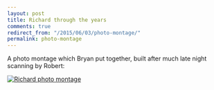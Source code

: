 ```yaml
---
layout: post
title: Richard through the years
comments: true
redirect_from: "/2015/06/03/photo-montage/"
permalink: photo-montage
---
```


A photo montage which Bryan put together, built after much late night scanning by Robert:

[![Richard photo montage](http://img.youtube.com/vi/ReWxO3y-6Jw/0.jpg)](http://www.youtube.com/watch?v=ReWxO3y-6Jw)
